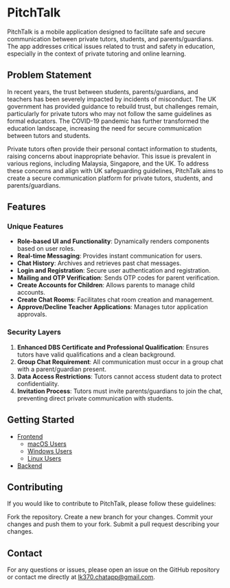 # PitchTalk

PitchTalk is a mobile application designed to facilitate safe and secure communication between private tutors, students, and parents/guardians. The app addresses critical issues related to trust and safety in education, especially in the context of private tutoring and online learning.

## Problem Statement

In recent years, the trust between students, parents/guardians, and teachers has been severely impacted by incidents of misconduct. The UK government has provided guidance to rebuild trust, but challenges remain, particularly for private tutors who may not follow the same guidelines as formal educators. The COVID-19 pandemic has further transformed the education landscape, increasing the need for secure communication between tutors and students.

Private tutors often provide their personal contact information to students, raising concerns about inappropriate behavior. This issue is prevalent in various regions, including Malaysia, Singapore, and the UK. To address these concerns and align with UK safeguarding guidelines, PitchTalk aims to create a secure communication platform for private tutors, students, and parents/guardians.

## Features

### Unique Features

- **Role-based UI and Functionality**: Dynamically renders components based on user roles.
- **Real-time Messaging**: Provides instant communication for users.
- **Chat History**: Archives and retrieves past chat messages.
- **Login and Registration**: Secure user authentication and registration.
- **Mailing and OTP Verification**: Sends OTP codes for parent verification.
- **Create Accounts for Children**: Allows parents to manage child accounts.
- **Create Chat Rooms**: Facilitates chat room creation and management.
- **Approve/Decline Teacher Applications**: Manages tutor application approvals.

### Security Layers

1. **Enhanced DBS Certificate and Professional Qualification**: Ensures tutors have valid qualifications and a clean background.
2. **Group Chat Requirement**: All communication must occur in a group chat with a parent/guardian present.
3. **Data Access Restrictions**: Tutors cannot access student data to protect confidentiality.
4. **Invitation Process**: Tutors must invite parents/guardians to join the chat, preventing direct private communication with students.

## Getting Started
- [Frontend](https://github.com/leonkwan46/PitchTalk/blob/main/frontend/README.md)
  - [macOS Users](https://github.com/leonkwan46/PitchTalk/blob/main/frontend/README-macOS.md)
  - [Windows Users](https://github.com/leonkwan46/PitchTalk/blob/main/frontend/README-Windows.md)
  - [Linux Users](https://github.com/leonkwan46/PitchTalk/blob/main/frontend/README-Linux.md)
- [Backend](https://github.com/leonkwan46/PitchTalk/blob/main/backend/README.md)

## Contributing
If you would like to contribute to PitchTalk, please follow these guidelines:

Fork the repository.
Create a new branch for your changes.
Commit your changes and push them to your fork.
Submit a pull request describing your changes.


## Contact
For any questions or issues, please open an issue on the GitHub repository or contact me directly at lk370.chatapp@gmail.com.
